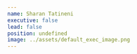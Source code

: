 ```yaml
---
name: Sharan Tatineni
executive: false
lead: false
position: undefined
image: ../assets/default_exec_image.png
---
```

